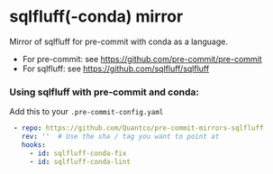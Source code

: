 sqlfluff(-conda) mirror
===================

Mirror of sqlfluff for pre-commit with conda as a language.

* For pre-commit: see https://github.com/pre-commit/pre-commit
* For sqlfluff: see https://github.com/sqlfluff/sqlfluff

### Using sqlfluff with pre-commit and conda:

Add this to your `.pre-commit-config.yaml`

```yaml
 - repo: https://github.com/Quantco/pre-commit-mirrors-sqlfluff
   rev: ''  # Use the sha / tag you want to point at
   hooks:
     - id: sqlfluff-conda-fix
     - id: sqlfluff-conda-lint
```
